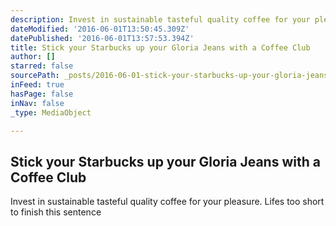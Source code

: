 ```yaml
---
description: Invest in sustainable tasteful quality coffee for your pleasure. Lifes too short to finish this sentence
dateModified: '2016-06-01T13:50:45.309Z'
datePublished: '2016-06-01T13:57:53.394Z'
title: Stick your Starbucks up your Gloria Jeans with a Coffee Club
author: []
starred: false
sourcePath: _posts/2016-06-01-stick-your-starbucks-up-your-gloria-jeans-with-a-coffee-club.md
inFeed: true
hasPage: false
inNav: false
_type: MediaObject

---
```

<article style=""><h1>Stick your Starbucks up your Gloria Jeans with a Coffee Club</h1><p>Invest in sustainable tasteful quality coffee for your pleasure. Lifes too short to finish this sentence</p></article>